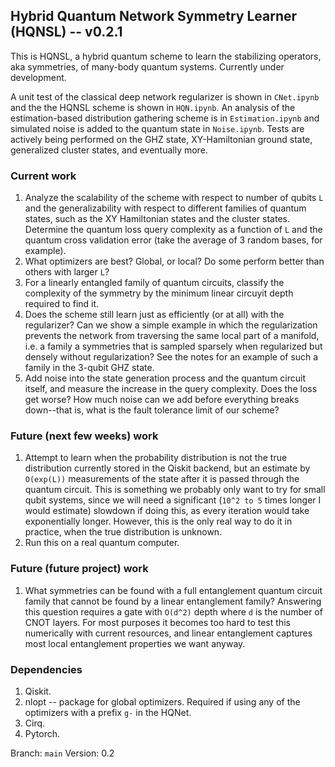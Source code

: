 ## Hybrid Quantum Network Symmetry Learner (HQNSL) -- v0.2.1
This is HQNSL, a hybrid quantum scheme to learn the stabilizing operators, aka symmetries, 
of many-body quantum systems. Currently under development.

A unit test of the classical deep network regularizer is shown in `CNet.ipynb` and the the HQNSL scheme is 
shown in `HQN.ipynb`. An analysis of the estimation-based distribution gathering scheme is in `Estimation.ipynb`
and simulated noise is added to the quantum state in `Noise.ipynb`. Tests are actively being performed
on the GHZ state, XY-Hamiltonian ground state, generalized cluster states, and eventually more.

### Current work
1. Analyze the scalability of the scheme with respect to number of qubits `L` and the generalizability with respect to different families of quantum states, such as the XY Hamiltonian states and the cluster states. Determine the quantum loss query complexity as a function of `L` and the quantum cross validation error (take the average of 3 random bases, for example). 
2. What optimizers are best? Global, or local? Do some perform better than others with larger `L`?
3. For a linearly entangled family of quantum circuits, classify the complexity of the symmetry by the minimum linear circuyit depth required to find it.
4. Does the scheme still learn just as efficiently (or at all) with the regularizer? Can we show a simple example in which the regularization prevents the network from traversing the same local part of a manifold, i.e. a family a symmetries that is sampled sparsely when regularized but densely without regularization? See the notes for an example of such a family in the 3-qubit GHZ state.
5. Add noise into the state generation process and the quantum circuit itself, and measure the increase in the query complexity. Does the loss get worse? How much noise can we add before everything breaks down--that is, what is the fault tolerance limit of our scheme?

### Future (next few weeks) work
1. Attempt to learn when the probability distribution is not the true distribution currently stored in the Qiskit backend, but an estimate by `O(exp(L))` measurements of the state after it is passed through the quantum circuit. This is something we probably only want to try for small qubit systems, since we will need a significant (`10^2 to 5` times longer I would estimate) slowdown if doing this, as every iteration would take exponentially longer. However, this is the only real way to do it in practice, when the true distribution is unknown.
2. Run this on a real quantum computer. 

### Future (future project) work
1. What symmetries can be found with a full entanglement quantum circuit family that cannot be found by a linear entanglement family? Answering this question requires a gate with `O(d^2)` depth where `d` is the number of CNOT layers. For most purposes it becomes too hard to test this numerically with current resources, and linear entanglement captures most local entanglement properties we want anyway.

### Dependencies
1. Qiskit.
2. nlopt -- package for global optimizers. Required if using any of the optimizers with a prefix `g-` in the HQNet.
3. Cirq.
4. Pytorch.

Branch: `main`
Version: 0.2
